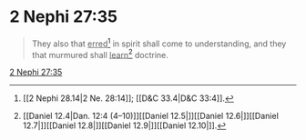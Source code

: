 # 2 Nephi 27:35

> They also that <u>erred</u>[^a] in spirit shall come to understanding, and they that murmured shall <u>learn</u>[^b] doctrine.

[2 Nephi 27:35](https://www.churchofjesuschrist.org/study/scriptures/bofm/2-ne/27?lang=eng&id=p35#p35)


[^a]: [[2 Nephi 28.14|2 Ne. 28:14]]; [[D&C 33.4|D&C 33:4]].  
[^b]: [[Daniel 12.4|Dan. 12:4 (4–10)]][[Daniel 12.5|]][[Daniel 12.6|]][[Daniel 12.7|]][[Daniel 12.8|]][[Daniel 12.9|]][[Daniel 12.10|]].  
